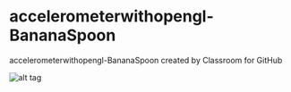 # accelerometerwithopengl-BananaSpoon
accelerometerwithopengl-BananaSpoon created by Classroom for GitHub


![alt tag](https://github.com/DeLaSalleUniversity-Manila/accelerometerwithopengl-BananaSpoon/blob/master/device-2015-12-07-211911.png)
